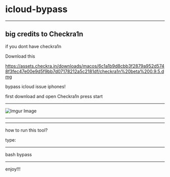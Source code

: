 # icloud-bypass
--------------------------
big credits to Checkra1n
--------------------------

if you dont have checkra1n

Download this

https://assets.checkra.in/downloads/macos/6c1a1b9d8cbb3f2879a952d5748f3fec47e00e9d5f9bb7d07178212a5c2181df/checkra1n%20beta%200.9.5.dmg

bypass icloud issue iphones!


first download and open Checkra1n
press start

___________________________________

![Imgur Image](https://imgur.com/yyXPxvv.jpg)
___________________________________
___________________________________ 

how to run this tool?

type:

_______________________________

bash bypass

________________________________


enjoy!!!

